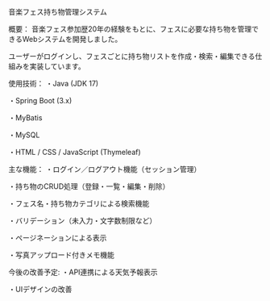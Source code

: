 音楽フェス持ち物管理システム

概要：
音楽フェス参加歴20年の経験をもとに、フェスに必要な持ち物を管理できるWebシステムを開発しました。

ユーザーがログインし、フェスごとに持ち物リストを作成・検索・編集できる仕組みを実装しています。

使用技術：
・Java (JDK 17)

・Spring Boot (3.x)

・MyBatis

・MySQL

・HTML / CSS / JavaScript (Thymeleaf)

主な機能：
・ログイン／ログアウト機能（セッション管理）

・持ち物のCRUD処理（登録・一覧・編集・削除）

・フェス名・持ち物カテゴリによる検索機能

・バリデーション（未入力・文字数制限など）

・ページネーションによる表示

・写真アップロード付きメモ機能

今後の改善予定:
・API連携による天気予報表示

・UIデザインの改善





